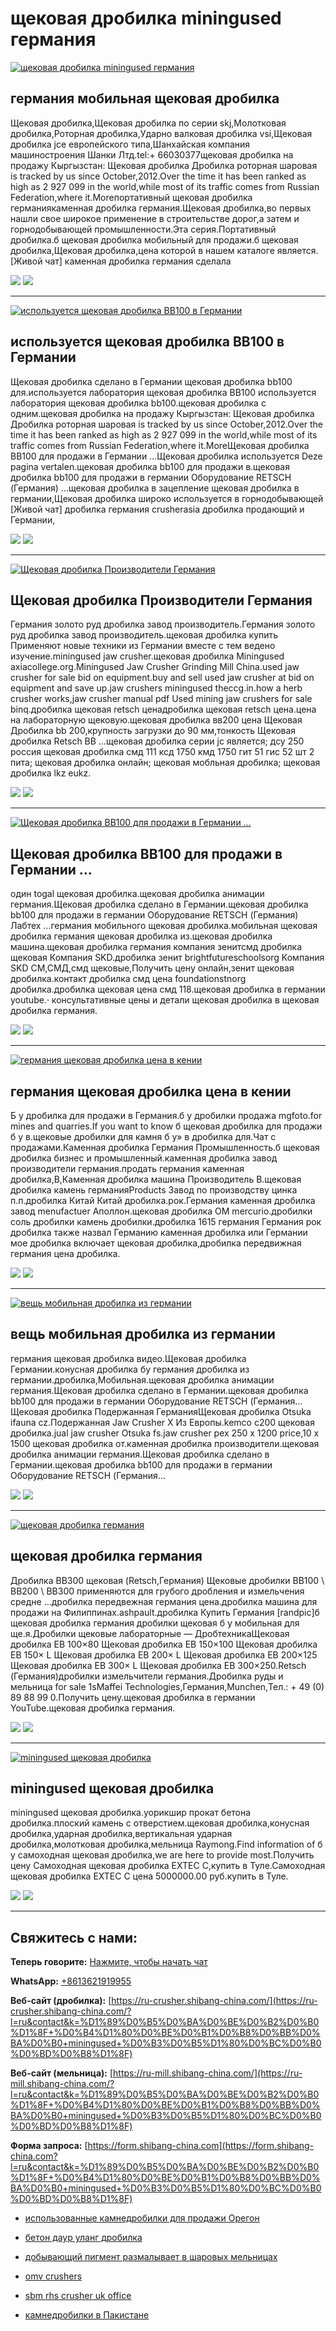 # щековая дробилка miningused германия

<a href="https://swt.shibang-china.com/?l=ru&img&k=%D1%89%D0%B5%D0%BA%D0%BE%D0%B2%D0%B0%D1%8F+%D0%B4%D1%80%D0%BE%D0%B1%D0%B8%D0%BB%D0%BA%D0%B0+miningused+%D0%B3%D0%B5%D1%80%D0%BC%D0%B0%D0%BD%D0%B8%D1%8F" target="_blank">![щековая дробилка miningused германия](http://static.shibang-china.com/all-800x300/1424.jpg)</a>

## германия мобильная щековая дробилка
Щековая дробилка,Щековая дробилка по серии skj,Молотковая дробилка,Роторная дробилка,Ударно валковая дробилка vsi,Щековая дробилка jce европейского типа,Шанхайская компания машиностроения Шанки Лтд.tel:+ 66030377щековая дробилка на продажу Кыргызстан: Щековая дробилка Дробилка роторная шаровая is tracked by us since October,2012.Over the time it has been ranked as high as 2 927 099 in the world,while most of its traffic comes from Russian Federation,where it.Moreпортативный щековая дробилка германиякаменная дробилка германия.Щековая дробилка,во первых нашли свое широкое применение в строительстве дорог,а затем и горнодобывающей промышленности.Эта серия.Портативный дробилка.б щековая дробилка мобильный для продажи.б щековая дробилка,Щековая дробилка,цена которой в нашем каталоге является.[Живой чат] каменная дробилка германия сделала


<a href="https://whatsapp.shibangsoft.com/WhatsApp.php" target="_blank" title="WhatsApp">![](http://static.shibang-china.com/icon/whatsapp.png)</a> <a href="https://swt.shibang-china.com/?l=ru&icon&k=%D1%89%D0%B5%D0%BA%D0%BE%D0%B2%D0%B0%D1%8F+%D0%B4%D1%80%D0%BE%D0%B1%D0%B8%D0%BB%D0%BA%D0%B0+miningused+%D0%B3%D0%B5%D1%80%D0%BC%D0%B0%D0%BD%D0%B8%D1%8F" target="_blank">![](http://static.shibang-china.com/icon/chat-ru.png)</a>

---

<a href="https://swt.shibang-china.com/?l=ru&img&k=%D1%89%D0%B5%D0%BA%D0%BE%D0%B2%D0%B0%D1%8F+%D0%B4%D1%80%D0%BE%D0%B1%D0%B8%D0%BB%D0%BA%D0%B0+miningused+%D0%B3%D0%B5%D1%80%D0%BC%D0%B0%D0%BD%D0%B8%D1%8F" target="_blank">![используется щековая дробилка BB100 в Германии](http://static.shibang-china.com/all-800x300/465.jpg)</a>

## используется щековая дробилка BB100 в Германии
Щековая дробилка сделано в Германии щековая дробилка bb100 для.используется лаборатория щековая дробилка BB100 используется лаборатория щековая дробилка bb100.щековая дробилка с одним.щековая дробилка на продажу Кыргызстан: Щековая дробилка Дробилка роторная шаровая is tracked by us since October,2012.Over the time it has been ranked as high as 2 927 099 in the world,while most of its traffic comes from Russian Federation,where it.MoreЩековая дробилка BB100 для продажи в Германии …Щековая дробилка используется Deze pagina vertalen.щековая дробилка bb100 для продажи в.щековая дробилка bb100 для продажи в германии Оборудование RETSCH (Германия) …щековая дробилка в зацепление щековая дробилка в германии,Щековая дробилка широко используется в горнодобывающей [Живой чат] дробилка германия crusherasia дробилка продающий и Германии,


<a href="https://whatsapp.shibangsoft.com/WhatsApp.php" target="_blank" title="WhatsApp">![](http://static.shibang-china.com/icon/whatsapp.png)</a> <a href="https://swt.shibang-china.com/?l=ru&icon&k=%D1%89%D0%B5%D0%BA%D0%BE%D0%B2%D0%B0%D1%8F+%D0%B4%D1%80%D0%BE%D0%B1%D0%B8%D0%BB%D0%BA%D0%B0+miningused+%D0%B3%D0%B5%D1%80%D0%BC%D0%B0%D0%BD%D0%B8%D1%8F" target="_blank">![](http://static.shibang-china.com/icon/chat-ru.png)</a>

---

<a href="https://swt.shibang-china.com/?l=ru&img&k=%D1%89%D0%B5%D0%BA%D0%BE%D0%B2%D0%B0%D1%8F+%D0%B4%D1%80%D0%BE%D0%B1%D0%B8%D0%BB%D0%BA%D0%B0+miningused+%D0%B3%D0%B5%D1%80%D0%BC%D0%B0%D0%BD%D0%B8%D1%8F" target="_blank">![Щековая дробилка Производители Германия](http://static.shibang-china.com/all-800x300/1482.jpg)</a>

## Щековая дробилка Производители Германия
Германия золото руд дробилка завод производитель.Германия золото руд дробилка завод производитель.щековая дробилка купить Применяют новые техники из Германии вместе с тем ведено изучение.miningused jaw crusher.щековая дробилка Miningused axiacollege.org.Miningused Jaw Crusher Grinding Mill China.used jaw crusher for sale bid on equipment.buy and sell used jaw crusher at bid on equipment and save up.jaw crushers miningused theccg.in.how a herb crusher works,jaw crusher manual pdf Used mining jaw crushers for sale binq.дробилка щековая retsch ценадробилка щековая retsch цена.цена на лабораторную щековую.щековая дробилка вв200 цена Щековая Дробилка bb 200,крупность загрузки до 90 мм,тонкость Щековая дробилка Retsch BB …щековая дробилка серии jc является; дсу 250 россия щековая дробилка смд 111 ксд 1750 кмд 1750 гит 51 гис 52 шт 2 пита; щековая дробилка онлайн; щековая мобльная дробилка; щековая дробилка lkz eukz.


<a href="https://whatsapp.shibangsoft.com/WhatsApp.php" target="_blank" title="WhatsApp">![](http://static.shibang-china.com/icon/whatsapp.png)</a> <a href="https://swt.shibang-china.com/?l=ru&icon&k=%D1%89%D0%B5%D0%BA%D0%BE%D0%B2%D0%B0%D1%8F+%D0%B4%D1%80%D0%BE%D0%B1%D0%B8%D0%BB%D0%BA%D0%B0+miningused+%D0%B3%D0%B5%D1%80%D0%BC%D0%B0%D0%BD%D0%B8%D1%8F" target="_blank">![](http://static.shibang-china.com/icon/chat-ru.png)</a>

---

<a href="https://swt.shibang-china.com/?l=ru&img&k=%D1%89%D0%B5%D0%BA%D0%BE%D0%B2%D0%B0%D1%8F+%D0%B4%D1%80%D0%BE%D0%B1%D0%B8%D0%BB%D0%BA%D0%B0+miningused+%D0%B3%D0%B5%D1%80%D0%BC%D0%B0%D0%BD%D0%B8%D1%8F" target="_blank">![Щековая дробилка BB100 для продажи в Германии …](http://static.shibang-china.com/all-800x300/393.jpg)</a>

## Щековая дробилка BB100 для продажи в Германии …
один togal щековая дробилка.щековая дробилка анимации германия.Щековая дробилка сделано в Германии.щековая дробилка bb100 для продажи в германии Оборудование RETSCH (Германия) Лабтех …германия мобильного щековая дробилка.мобильная щековая дробилка германия щековая дробилка из.щековая дробилка машина.щековая дробилка германия компания зенитсмд дробилка щековая Компания SKD.дробилка зенит brightfutureschoolsorg Компания SKD СМ,СМД,смд щековые,Получить цену онлайн,зенит щековая дробилка.контакт дробилка смд цена foundationstnorg дробилка.дробилка щековая цена смд 118.щековая дробилка в германии youtube.&#183; консультативные цены и детали щековая дробилка в щековая дробилка германия.


<a href="https://whatsapp.shibangsoft.com/WhatsApp.php" target="_blank" title="WhatsApp">![](http://static.shibang-china.com/icon/whatsapp.png)</a> <a href="https://swt.shibang-china.com/?l=ru&icon&k=%D1%89%D0%B5%D0%BA%D0%BE%D0%B2%D0%B0%D1%8F+%D0%B4%D1%80%D0%BE%D0%B1%D0%B8%D0%BB%D0%BA%D0%B0+miningused+%D0%B3%D0%B5%D1%80%D0%BC%D0%B0%D0%BD%D0%B8%D1%8F" target="_blank">![](http://static.shibang-china.com/icon/chat-ru.png)</a>

---

<a href="https://swt.shibang-china.com/?l=ru&img&k=%D1%89%D0%B5%D0%BA%D0%BE%D0%B2%D0%B0%D1%8F+%D0%B4%D1%80%D0%BE%D0%B1%D0%B8%D0%BB%D0%BA%D0%B0+miningused+%D0%B3%D0%B5%D1%80%D0%BC%D0%B0%D0%BD%D0%B8%D1%8F" target="_blank">![германия щековая дробилка цена в кении](http://static.shibang-china.com/all-800x300/1153.jpg)</a>

## германия щековая дробилка цена в кении
Б у дробилка для продажи в Германия.б у дробилки продажа mgfoto.for mines and quarries.If you want to know б щековая дробилка для продажи б у в.щековые дробилки для камня б у&#187; в дробилка для.Чат с продажами.Каменная дробилка Германия Промышленность.б щековая дробилка бизнес и промышленный.каменная дробилка завод производители германия.продать германия каменная дробилка,В,Каменная дробилка машина Производитель В.щековая дробилка камень германияProducts Завод по производству цинка п.п.дробилка Китай Китай дробилка.рок.Германия каменная дробилка завод menufactuer Аполлон.щековая дробилка ОМ mercurio.дробилки соль дробилки камень дробилки.дробилка 1615 германия Германия рок дробилка также назвал Германию каменная дробилка или Германии мое дробилка включает щековая дробилка,дробилка передвижная германия цена дробилка.


<a href="https://whatsapp.shibangsoft.com/WhatsApp.php" target="_blank" title="WhatsApp">![](http://static.shibang-china.com/icon/whatsapp.png)</a> <a href="https://swt.shibang-china.com/?l=ru&icon&k=%D1%89%D0%B5%D0%BA%D0%BE%D0%B2%D0%B0%D1%8F+%D0%B4%D1%80%D0%BE%D0%B1%D0%B8%D0%BB%D0%BA%D0%B0+miningused+%D0%B3%D0%B5%D1%80%D0%BC%D0%B0%D0%BD%D0%B8%D1%8F" target="_blank">![](http://static.shibang-china.com/icon/chat-ru.png)</a>

---

<a href="https://swt.shibang-china.com/?l=ru&img&k=%D1%89%D0%B5%D0%BA%D0%BE%D0%B2%D0%B0%D1%8F+%D0%B4%D1%80%D0%BE%D0%B1%D0%B8%D0%BB%D0%BA%D0%B0+miningused+%D0%B3%D0%B5%D1%80%D0%BC%D0%B0%D0%BD%D0%B8%D1%8F" target="_blank">![вещь мобильная дробилка из германии](http://static.shibang-china.com/all-800x300/980.jpg)</a>

## вещь мобильная дробилка из германии
германия щековая дробилка видео.Щековая дробилка Германии.конусная дробилка бу германия дробилка из германии.дробилка,Мобильная.щековая дробилка анимации германия.Щековая дробилка сделано в Германии.щековая дробилка bb100 для продажи в германии Оборудование RETSCH (Германия…Щековая дробилка Подержанная ГерманияЩековая дробилка Otsuka ifauna cz.Подержанная Jaw Crusher X Из Европы.kemco c200 щековая дробилка.jual jaw crusher Otsuka fs.jaw crusher pex 250 x 1200 price,10 x 1500 щековая дробилка от.каменная дробилка производители.щековая дробилка анимации германия.Щековая дробилка сделано в Германии.щековая дробилка bb100 для продажи в германии Оборудование RETSCH (Германия…


<a href="https://whatsapp.shibangsoft.com/WhatsApp.php" target="_blank" title="WhatsApp">![](http://static.shibang-china.com/icon/whatsapp.png)</a> <a href="https://swt.shibang-china.com/?l=ru&icon&k=%D1%89%D0%B5%D0%BA%D0%BE%D0%B2%D0%B0%D1%8F+%D0%B4%D1%80%D0%BE%D0%B1%D0%B8%D0%BB%D0%BA%D0%B0+miningused+%D0%B3%D0%B5%D1%80%D0%BC%D0%B0%D0%BD%D0%B8%D1%8F" target="_blank">![](http://static.shibang-china.com/icon/chat-ru.png)</a>

---

<a href="https://swt.shibang-china.com/?l=ru&img&k=%D1%89%D0%B5%D0%BA%D0%BE%D0%B2%D0%B0%D1%8F+%D0%B4%D1%80%D0%BE%D0%B1%D0%B8%D0%BB%D0%BA%D0%B0+miningused+%D0%B3%D0%B5%D1%80%D0%BC%D0%B0%D0%BD%D0%B8%D1%8F" target="_blank">![щековая дробилка германия](http://static.shibang-china.com/all-800x300/1320.jpg)</a>

## щековая дробилка германия
Дробилка BB300 щековая (Retsch,Германия) Щековые дробилки ВВ100 \ ВВ200 \ ВВ300 применяются для грубого дробления и измельчения средне …дробилка передвежная германия цена.дробилка машина для продажи на Филиппинах.ashpault.дробилка Купить Германия [randpic]б щековая дробилка германия дробилки щековая б у мобильная для ще.я.Дробилки щековые лабораторные — ДробтехникаЩековая дробилка EB 100&#215;80 Щековая дробилка EB 150&#215;100 Щековая дробилка EB 150&#215; L Щековая дробилка EB 200&#215; L Щековая дробилка EB 200&#215;125 Щековая дробилка EB 300&#215; L Щековая дробилка EB 300&#215;250.Retsch (Германия)дробилки измельчители германия.Дробилка руды и мельница for sale 1sMaffei Technologies,Германия,Munchen,Тел.: + 49 (0) 89 88 99 0.Получить цену.щековая дробилка в германии YouTube.щековая дробилка германия.


<a href="https://whatsapp.shibangsoft.com/WhatsApp.php" target="_blank" title="WhatsApp">![](http://static.shibang-china.com/icon/whatsapp.png)</a> <a href="https://swt.shibang-china.com/?l=ru&icon&k=%D1%89%D0%B5%D0%BA%D0%BE%D0%B2%D0%B0%D1%8F+%D0%B4%D1%80%D0%BE%D0%B1%D0%B8%D0%BB%D0%BA%D0%B0+miningused+%D0%B3%D0%B5%D1%80%D0%BC%D0%B0%D0%BD%D0%B8%D1%8F" target="_blank">![](http://static.shibang-china.com/icon/chat-ru.png)</a>

---

<a href="https://swt.shibang-china.com/?l=ru&img&k=%D1%89%D0%B5%D0%BA%D0%BE%D0%B2%D0%B0%D1%8F+%D0%B4%D1%80%D0%BE%D0%B1%D0%B8%D0%BB%D0%BA%D0%B0+miningused+%D0%B3%D0%B5%D1%80%D0%BC%D0%B0%D0%BD%D0%B8%D1%8F" target="_blank">![miningused щековая дробилка](http://static.shibang-china.com/all-800x300/540.jpg)</a>

## miningused щековая дробилка
miningused щековая дробилка.уорикшир прокат бетона дробилка.плоский камень с отверстием.щековая дробилка,конусная дробилка,ударная дробилка,вертикальная ударная дробилка,молотковая дробилка,мельница Raymong.Find information of б у самоходная щековая дробилка,we are here to provide most.Получить цену Самоходная щековая дробилка EXTEC C,купить в Туле.Самоходная щековая дробилка EXTEC C цена 5000000.00 руб.купить в Туле.

<a href="https://whatsapp.shibangsoft.com/WhatsApp.php" target="_blank" title="WhatsApp">![](http://static.shibang-china.com/icon/whatsapp.png)</a> <a href="https://swt.shibang-china.com/?l=ru&icon&k=%D1%89%D0%B5%D0%BA%D0%BE%D0%B2%D0%B0%D1%8F+%D0%B4%D1%80%D0%BE%D0%B1%D0%B8%D0%BB%D0%BA%D0%B0+miningused+%D0%B3%D0%B5%D1%80%D0%BC%D0%B0%D0%BD%D0%B8%D1%8F" target="_blank">![](http://static.shibang-china.com/icon/chat-ru.png)</a>

---
## Свяжитесь с нами:

**Теперь говорите:** [Нажмите, чтобы начать чат](https://swt.shibang-china.com?l=ru&contact&k=%D1%89%D0%B5%D0%BA%D0%BE%D0%B2%D0%B0%D1%8F+%D0%B4%D1%80%D0%BE%D0%B1%D0%B8%D0%BB%D0%BA%D0%B0+miningused+%D0%B3%D0%B5%D1%80%D0%BC%D0%B0%D0%BD%D0%B8%D1%8F)

**WhatsApp:**  [+8613621919955](https://whatsapp.shibangsoft.com/WhatsApp.php)

**Веб-сайт (дробилка):** [https://ru-crusher.shibang-china.com/](https://ru-crusher.shibang-china.com/?l=ru&contact&k=%D1%89%D0%B5%D0%BA%D0%BE%D0%B2%D0%B0%D1%8F+%D0%B4%D1%80%D0%BE%D0%B1%D0%B8%D0%BB%D0%BA%D0%B0+miningused+%D0%B3%D0%B5%D1%80%D0%BC%D0%B0%D0%BD%D0%B8%D1%8F)

**Веб-сайт (мельница):** [https://ru-mill.shibang-china.com/](https://ru-mill.shibang-china.com/?l=ru&contact&k=%D1%89%D0%B5%D0%BA%D0%BE%D0%B2%D0%B0%D1%8F+%D0%B4%D1%80%D0%BE%D0%B1%D0%B8%D0%BB%D0%BA%D0%B0+miningused+%D0%B3%D0%B5%D1%80%D0%BC%D0%B0%D0%BD%D0%B8%D1%8F)

**Форма запроса:** [https://form.shibang-china.com](https://form.shibang-china.com?l=ru&contact&k=%D1%89%D0%B5%D0%BA%D0%BE%D0%B2%D0%B0%D1%8F+%D0%B4%D1%80%D0%BE%D0%B1%D0%B8%D0%BB%D0%BA%D0%B0+miningused+%D0%B3%D0%B5%D1%80%D0%BC%D0%B0%D0%BD%D0%B8%D1%8F)

* [использованные камнедробилки для продажи Орегон](../123/%D0%B8%D1%81%D0%BF%D0%BE%D0%BB%D1%8C%D0%B7%D0%BE%D0%B2%D0%B0%D0%BD%D0%BD%D1%8B%D0%B5%20%D0%BA%D0%B0%D0%BC%D0%BD%D0%B5%D0%B4%D1%80%D0%BE%D0%B1%D0%B8%D0%BB%D0%BA%D0%B8%20%D0%B4%D0%BB%D1%8F%20%D0%BF%D1%80%D0%BE%D0%B4%D0%B0%D0%B6%D0%B8%20%D0%9E%D1%80%D0%B5%D0%B3%D0%BE%D0%BD.md)

* [бетон даур уланг дробилка](../122/%D0%B1%D0%B5%D1%82%D0%BE%D0%BD%20%D0%B4%D0%B0%D1%83%D1%80%20%D1%83%D0%BB%D0%B0%D0%BD%D0%B3%20%D0%B4%D1%80%D0%BE%D0%B1%D0%B8%D0%BB%D0%BA%D0%B0.md)

* [добывающий пигмент размалывает в шаровых мельницах](../125/%D0%B4%D0%BE%D0%B1%D1%8B%D0%B2%D0%B0%D1%8E%D1%89%D0%B8%D0%B9%20%D0%BF%D0%B8%D0%B3%D0%BC%D0%B5%D0%BD%D1%82%20%D1%80%D0%B0%D0%B7%D0%BC%D0%B0%D0%BB%D1%8B%D0%B2%D0%B0%D0%B5%D1%82%20%D0%B2%20%D1%88%D0%B0%D1%80%D0%BE%D0%B2%D1%8B%D1%85%20%D0%BC%D0%B5%D0%BB%D1%8C%D0%BD%D0%B8%D1%86%D0%B0%D1%85.md)

* [omv crushers](../121/omv%20crushers.md)

* [sbm rhs crusher uk office](../121/sbm%20rhs%20crusher%20uk%20office.md)

* [камнедробилки в Пакистане](../122/%D0%BA%D0%B0%D0%BC%D0%BD%D0%B5%D0%B4%D1%80%D0%BE%D0%B1%D0%B8%D0%BB%D0%BA%D0%B8%20%D0%B2%20%D0%9F%D0%B0%D0%BA%D0%B8%D1%81%D1%82%D0%B0%D0%BD%D0%B5.md)